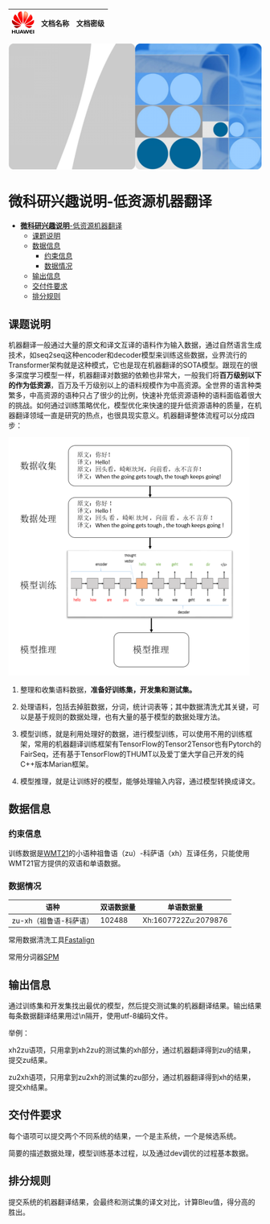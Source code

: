 | ![image-20210827220008720](README.assets/image-20210827220008720.png) | 文档名称 | 文档密级 |
| :----------------------------------------------------------: | :------: | :------: |

![image-20210827214548381](README.assets/image-20210827214548381.png)

# **微科研兴趣说明**-低资源机器翻译

- [**微科研兴趣说明**-低资源机器翻译](#微科研兴趣说明-低资源机器翻译)
  - [课题说明](#课题说明)
  - [数据信息](#数据信息)
    - [约束信息](#约束信息)
    - [数据情况](#数据情况)
  - [输出信息](#输出信息)
  - [交付件要求](#交付件要求)
  - [排分规则](#排分规则)

## 课题说明

​		机器翻译一般通过大量的原文和译文互译的语料作为输入数据，通过自然语言生成技术，如seq2seq这种encoder和decoder模型来训练这些数据，业界流行的Transformer架构就是这种模式，它也是现在机器翻译的SOTA模型。跟现在的很多深度学习模型一样，机器翻译对数据的依赖也非常大，一般我们将**百万级别以下的作为低资源**，百万及千万级别以上的语料规模作为中高资源。全世界的语言种类繁多，中高资源的语种只占了很少的比例，快速补充低资源语种的语料面临着很大的挑战。如何通过训练策略优化，模型优化来快速的提升低资源语种的质量，在机器翻译领域一直是研究的热点，也很具现实意义。机器翻译整体流程可以分成四步：

![image-20210827214754951](README.assets/image-20210827214754951.png)

1. 整理和收集语料数据，**准备好训练集，开发集和测试集。**

2. 处理语料，包括去掉脏数据，分词，统计词表等；其中数据清洗尤其关键，可以是基于规则的数据处理，也有大量的基于模型的数据处理方法。

3. 模型训练，就是利用处理好的数据，进行模型训练，可以使用不用的训练框架，常用的机器翻译训练框架有TensorFlow的Tensor2Tensor也有Pytorch的FairSeq，还有基于TensorFlow的THUMT以及爱丁堡大学自己开发的纯C++版本Marian框架。

4. 模型推理，就是让训练好的模型，能够处理输入内容，通过模型转换成译文。

## 数据信息

### 约束信息

训练数据是[WMT21](http://statmt.org/wmt21/translation-task.html)的小语种祖鲁语（zu）-科萨语（xh）互译任务，只能使用WMT21官方提供的双语和单语数据。

### 数据情况

| 语种                   | 双语数据量 | 单语数据量           |
| ---------------------- | ---------- | -------------------- |
| zu-xh（祖鲁语-科萨语） | 102488     | Xh:1607722Zu:2079876 |

常用数据清洗工具[Fastalign](https://github.com/clab/fast_align)

常用分词器[SPM](https://github.com/google/sentencepiece)

## 输出信息

通过训练集和开发集找出最优的模型，然后提交测试集的机器翻译结果。输出结果每条数据翻译结果用过\n隔开，使用utf-8编码文件。

举例：

xh2zu语项，只用拿到xh2zu的测试集的xh部分，通过机器翻译得到zu的结果，提交zu结果。

zu2xh语项，只用拿到zu2xh的测试集的zu部分，通过机器翻译得到xh的结果，提交xh结果。

## 交付件要求

每个语项可以提交两个不同系统的结果，一个是主系统，一个是候选系统。

简要的描述数据处理，模型训练基本过程，以及通过dev调优的过程基本数据。

## 排分规则

提交系统的机器翻译结果，会最终和测试集的译文对比，计算Bleu值，得分高的胜出。
